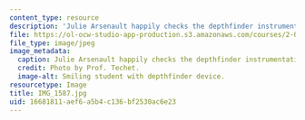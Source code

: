 ```yaml
---
content_type: resource
description: 'Julie Arsenault happily checks the depthfinder instrumentation. '
file: https://ol-ocw-studio-app-production.s3.amazonaws.com/courses/2-011-introduction-to-ocean-science-and-engineering-spring-2006/16681811aef6a5b4c136bf2530ac6e23_IMG_1587.jpg
file_type: image/jpeg
image_metadata:
  caption: Julie Arsenault happily checks the depthfinder instrumentation.
  credit: Photo by Prof. Techet.
  image-alt: Smiling student with depthfinder device.
resourcetype: Image
title: IMG_1587.jpg
uid: 16681811-aef6-a5b4-c136-bf2530ac6e23
---
```

